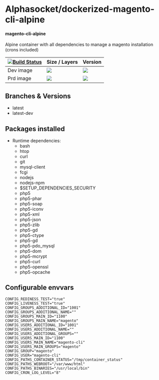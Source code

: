 # Alphasocket/dockerized-magento-cli-alpine
#### magento-cli-alpine
Alpine container with all dependencies to manage a magento installation (crons included)


| [![Build Status](https://semaphoreci.com/api/v1/alphasocket/dockerized-magento-cli-alpine/branches/latest-dev/badge.svg)](https://semaphoreci.com/alphasocket/dockerized-magento-cli-alpine) | Size / Layers | Version |
| ----- | ----- | ----- |
| Dev image | [![](https://images.microbadger.com/badges/image/03192859189254/dockerized-magento-cli-alpine:latest-dev.svg)](https://microbadger.com/images/03192859189254/magento-cli-alpine:latest-dev ) | [![](https://images.microbadger.com/badges/version/03192859189254/dockerized-magento-cli-alpine:latest-dev.svg)](https://microbadger.com/images/03192859189254/magento-cli-alpine:latest-dev) |
| Prd image | [![](https://images.microbadger.com/badges/image/alphasocket/magento-cli-alpine:latest-dev.svg)](https://microbadger.com/images/alphasocket/magento-cli-alpine:latest-dev ) | [![](https://images.microbadger.com/badges/version/alphasocket/magento-cli-alpine:latest-dev.svg)](https://microbadger.com/images/alphasocket/magento-cli-alpine:latest-dev) |

## Branches & Versions
- latest
- latest-dev


## Packages installed
- Runtime dependencies:
  + bash
  + htop
  + curl
  + git
  + mysql-client
  + fcgi
  + nodejs
  + nodejs-npm
  + $SETUP_DEPENDENCIES_SECURITY
  + php5
  + php5-phar
  + php5-soap
  + php5-iconv
  + php5-xml
  + php5-json
  + php5-zlib
  + php5-gd
  + php5-ctype
  + php5-gd
  + php5-pdo_mysql
  + php5-dom
  + php5-mcrypt
  + php5-curl
  + php5-openssl
  + php5-opcache


## Configurable envvars
~~~
CONFIG_REDINESS_TEST="true"
CONFIG_LIVENESS_TEST="true"
CONFIG_GROUPS_ADDITIONAL_ID="1001"
CONFIG_GROUPS_ADDITIONAL_NAME=""
CONFIG_GROUPS_MAIN_ID="1100"
CONFIG_GROUPS_MAIN_NAME="magento"
CONFIG_USERS_ADDITIONAL_ID="1001"
CONFIG_USERS_ADDITIONAL_NAME=""
CONFIG_USERS_ADDITIONAL_GROUPS=""
CONFIG_USERS_MAIN_ID="1100"
CONFIG_USERS_MAIN_NAME="magento-cli"
CONFIG_USERS_MAIN_GROUPS="magento"
CONFIG_GROUP="magento"
CONFIG_USER="magento-cli"
CONFIG_PATHS_CONTAINER_STATUS="/tmp/container_status"
CONFIG_PATHS_WEBROOT="/var/www/html"
CONFIG_PATHS_BINARIES="/usr/local/bin"
CONFIG_CRON_LOG_LEVEL="8"
~~~

